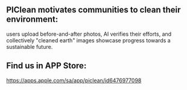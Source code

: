 ## PIClean motivates communities to clean their environment:
 users upload before-and-after photos, AI verifies their efforts, and collectively "cleaned earth" images showcase progress towards a sustainable future.


## Find us in APP Store:
https://apps.apple.com/sa/app/piclean/id6476977098
